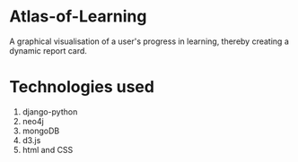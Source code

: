 # Atlas-of-Learning
A graphical visualisation of a user's progress in learning, thereby creating a dynamic report card.

# Technologies used
1. django-python
2. neo4j
3. mongoDB
4. d3.js
5. html and CSS


